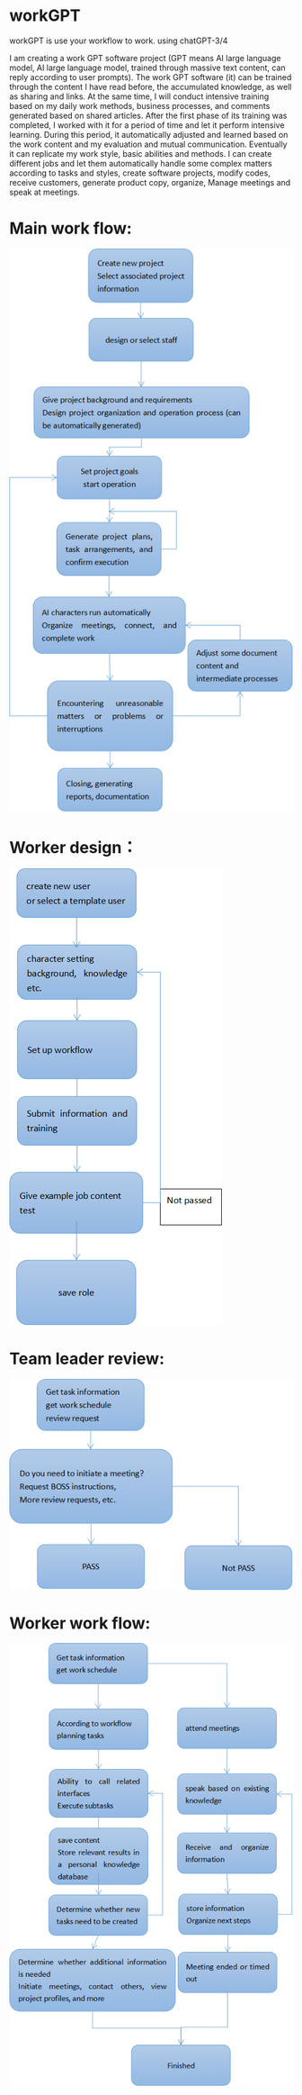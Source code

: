 # workGPT
workGPT is use your workflow to work. using chatGPT-3/4

I am creating a work GPT software project (GPT means AI large language model, AI large language model, trained through massive text content, can reply according to user prompts). The work GPT software (it) can be trained through the content I have read before, the accumulated knowledge, as well as sharing and links. At the same time, I will conduct intensive training based on my daily work methods, business processes, and comments generated based on shared articles. After the first phase of its training was completed, I worked with it for a period of time and let it perform intensive learning. During this period, it automatically adjusted and learned based on the work content and my evaluation and mutual communication.
Eventually it can replicate my work style, basic abilities and methods. I can create different jobs and let them automatically handle some complex matters according to tasks and styles, create software projects, modify codes, receive customers, generate product copy, organize, Manage meetings and speak at meetings.

# Main work flow:

![main](https://raw.githubusercontent.com/hayooucom/workGPT/main/pics/main-work.png)

# Worker design：

![main](https://raw.githubusercontent.com/hayooucom/workGPT/main/pics/worker-design.png)

# Team leader review:
![main](https://raw.githubusercontent.com/hayooucom/workGPT/main/pics/team-leader.png)

# Worker work flow:
![main](https://raw.githubusercontent.com/hayooucom/workGPT/main/pics/worker-flow.png)
